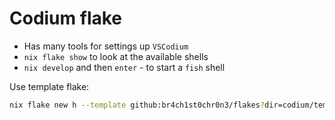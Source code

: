 # Codium flake

- Has many tools for settings up `VSCodium`
- `nix flake show` to look at the available shells
- `nix develop` and then `enter` - to start a `fish` shell

Use template flake:

```sh
nix flake new h --template github:br4ch1st0chr0n3/flakes?dir=codium/template
```
